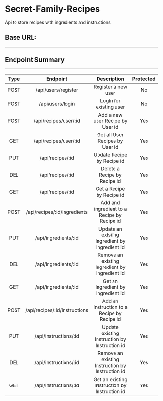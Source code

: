 # Secret-Family-Recipes

Api to store recipes with ingredients and instructions

## Base URL:

---

## Endpoint Summary

---

| Type |           Endpoint            |                   Description                    | Protected |
| :--: | :---------------------------: | :----------------------------------------------: | :-------: |
| POST |      /api/users/register      |               Register a new user                |    No     |
| POST |       /api/users/login        |             Login for existing user              |    No     |
| POST |     /api/recipes/user/:id     |         Add a new user Recipe by User id         |    Yes    |
| GET  |     /api/recipes/user/:id     |         Get all User Recipes by User id          |    Yes    |
| PUT  |       /api/recipes/:id        |            Update Recipe by Recipe id            |    Yes    |
| DEL  |       /api/recipes/:id        |           Delete a Recipe by Recipe id           |    Yes    |
| GET  |       /api/recipes/:id        |            Get a Recipe by Recipe id             |    Yes    |
| POST | /api/recipes/:id/ingredients  |   Add and ingredient to a Recipe by Recipe id    |    Yes    |
| PUT  |     /api/ingredients/:id      |  Update an existing Ingredient by Ingredient id  |    Yes    |
| DEL  |     /api/ingredients/:id      |  Remove an existing Ingredient by Ingredient id  |    Yes    |
| GET  |     /api/ingredients/:id      |        Get an Ingredient by Ingredient id        |    Yes    |
| POST | /api/recipes/:id/instructions |   Add an Instruction to a Recipe by Recipe id    |    Yes    |
| PUT  |     /api/instructions/:id     |  Update existing Instruction by Instruction id   |    Yes    |
| DEL  |     /api/instructions/:id     | Remove an existing Instruction by Instruction id |    Yes    |
| GET  |     /api/instructions/:id     |  Get an existing INstruction by Instruction id   |    Yes    |
